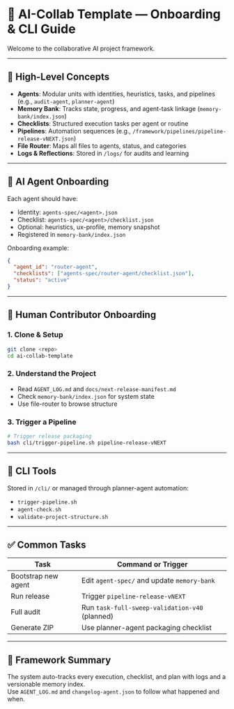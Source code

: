 # 🚀 AI-Collab Template — Onboarding & CLI Guide

Welcome to the collaborative AI project framework.

---

## 🧭 High-Level Concepts

- **Agents**: Modular units with identities, heuristics, tasks, and pipelines (e.g., `audit-agent`, `planner-agent`)
- **Memory Bank**: Tracks state, progress, and agent-task linkage (`memory-bank/index.json`)
- **Checklists**: Structured execution tasks per agent or routine
- **Pipelines**: Automation sequences (e.g., `/framework/pipelines/pipeline-release-vNEXT.json`)
- **File Router**: Maps all files to agents, status, and categories
- **Logs & Reflections**: Stored in `/logs/` for audits and learning

---

## 🧠 AI Agent Onboarding

Each agent should have:
- Identity: `agents-spec/<agent>.json`
- Checklist: `agents-spec/<agent>/checklist.json`
- Optional: heuristics, ux-profile, memory snapshot
- Registered in `memory-bank/index.json`

Onboarding example:
```json
{
  "agent_id": "router-agent",
  "checklists": ["agents-spec/router-agent/checklist.json"],
  "status": "active"
}
```

---

## 👤 Human Contributor Onboarding

### 1. Clone & Setup
```bash
git clone <repo>
cd ai-collab-template
```

### 2. Understand the Project
- Read `AGENT_LOG.md` and `docs/next-release-manifest.md`
- Check `memory-bank/index.json` for system state
- Use file-router to browse structure

### 3. Trigger a Pipeline
```bash
# Trigger release packaging
bash cli/trigger-pipeline.sh pipeline-release-vNEXT
```

---

## 🧪 CLI Tools

Stored in `/cli/` or managed through planner-agent automation:
- `trigger-pipeline.sh`
- `agent-check.sh`
- `validate-project-structure.sh`

---

## ✅ Common Tasks

| Task | Command or Trigger |
|------|--------------------|
| Bootstrap new agent | Edit `agent-spec/` and update `memory-bank` |
| Run release | Trigger `pipeline-release-vNEXT` |
| Full audit | Run `task-full-sweep-validation-v40` (planned) |
| Generate ZIP | Use planner-agent packaging checklist |

---

## 🔁 Framework Summary

The system auto-tracks every execution, checklist, and plan with logs and a versionable memory index.  
Use `AGENT_LOG.md` and `changelog-agent.json` to follow what happened and when.